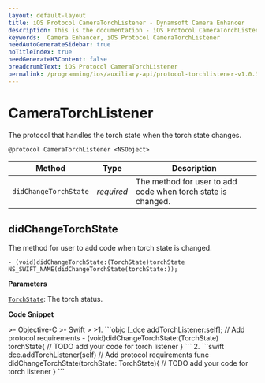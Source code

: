 ```yaml
---
layout: default-layout
title: iOS Protocol CameraTorchListener - Dynamsoft Camera Enhancer
description: This is the documentation - iOS Protocol CameraTorchListener page of Dynamsoft Camera Enhancer.
keywords:  Camera Enhancer, iOS Protocol CameraTorchListener
needAutoGenerateSidebar: true
noTitleIndex: true
needGenerateH3Content: false
breadcrumbText: iOS Protocol CameraTorchListener
permalink: /programming/ios/auxiliary-api/protocol-torchlistener-v1.0.3.html
---
```


# CameraTorchListener

The protocol that handles the torch state when the torch state changes.

```objc
@protocol CameraTorchListener <NSObject>
```

| Method | Type | Description |
| ------ | ---- | ----------- |
| `didChangeTorchState` | *required* | The method for user to add code when torch state is changed. |

## didChangeTorchState

The method for user to add code when torch state is changed.

```objc
- (void)didChangeTorchState:(TorchState)torchState NS_SWIFT_NAME(didChangeTorchState(torchState:));
```

**Parameters**

[`TorchState`]({{site.parameter-reference}}index.html#torchstate): The torch status.

**Code Snippet**

<div class="sample-code-prefix"></div>
>- Objective-C
>- Swift
>
>1. 
```objc
[_dce addTorchListener:self];
// Add protocol requirements
- (void)didChangeTorchState:(TorchState) torchState{
   // TODO add your code for torch listener
}
```
2. 
```swift
dce.addTorchListener(self)
// Add protocol requirements
func didChangeTorchState(torchState: TorchState){
   // TODO add your code for torch listener
}
```
